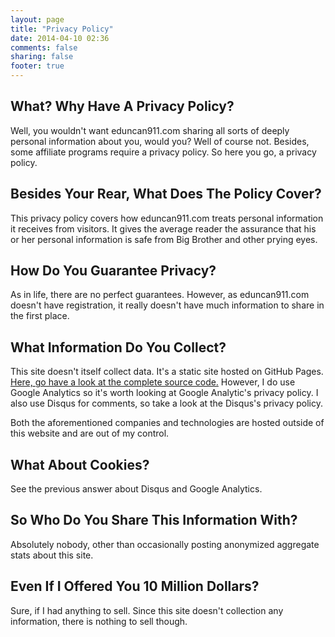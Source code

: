 ```yaml
---
layout: page
title: "Privacy Policy"
date: 2014-04-10 02:36
comments: false
sharing: false
footer: true
---
```

## What? Why Have A Privacy Policy?

Well, you wouldn't want eduncan911.com sharing all sorts of deeply personal information about you, would you? Well of course not. Besides, some affiliate programs require a privacy policy. So here you go, a privacy policy.

## Besides Your Rear, What Does The Policy Cover?

This privacy policy covers how eduncan911.com treats personal information it receives from visitors. It gives the average reader the assurance that his or her personal information is safe from Big Brother and other prying eyes.

## How Do You Guarantee Privacy?

As in life, there are no perfect guarantees. However, as eduncan911.com doesn't have registration, it really doesn't have much information to share in the first place.

## What Information Do You Collect?

This site doesn't itself collect data. It's a static site hosted on GitHub Pages.  [Here, go have a look at the complete source code.](https://github.com/eduncan911/eduncan911.github.io)  However, I do use Google Analytics so it's worth looking at Google Analytic's privacy policy. I also use Disqus for comments, so take a look at the Disqus's privacy policy.

Both the aforementioned companies and technologies are hosted outside of this website and are out of my control.

## What About Cookies?

See the previous answer about Disqus and Google Analytics.  

## So Who Do You Share This Information With?

Absolutely nobody, other than occasionally posting anonymized aggregate stats about this site.

## Even If I Offered You 10 Million Dollars?

Sure, if I had anything to sell.  Since this site doesn't collection any information, there is nothing to sell though.
